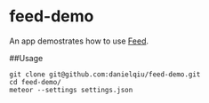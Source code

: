 feed-demo
=========
An app demostrates how to use [Feed](https://github.com/danielqiu/feed).

##Usage
```
git clone git@github.com:danielqiu/feed-demo.git
cd feed-demo/
meteor --settings settings.json
```
